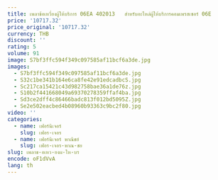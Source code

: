 ```yaml
---
title: เพลาข้อเหวี่ยงผู้ให้บริการ 06EA 402013   สําหรับอะไหล่ผู้ให้บริการคอมเพรสเซอร์ 06E
price: '10717.32'
price_original: '10717.32'
currency: THB
discount: ''
rating: 5
volume: 91
image: S7bf3ffc594f349c097585af11bcf6a3de.jpg
images:
  - S7bf3ffc594f349c097585af11bcf6a3de.jpg
  - S32c1be341b164e6ca8fe42e91edcadbcS.jpg
  - Sc217ca15421c43d982758bae36a1de76z.jpg
  - S10b2f441668049a69370278359ffaf4ba.jpg
  - Sd3ce2dff4c86466badc813f012bd5095Z.jpg
  - Se2e502eacbed4b08960b93363c9bc2f80.jpg
video: ''
categories:
  - name: เฟอร์นิเจอร์
    slug: เฟอร-เจอร
  - name: เฟอร์นิเจอร์ พาณิชย์
    slug: เฟอร-เจอร-พาณ-ชย
slug: เพลาข-อเหว-ยงผ-ให-บร
encode: oF1dVvA
lang: th
---
```

  